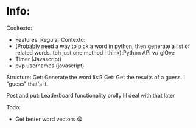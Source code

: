 # Info:
Cooltexto: 
- Features: Regular Contexto:
- (Probably need a way to pick a word in python, then generate a list of related words. tbh just one method i think):Python API w/ glOve
- Timer (Javascript)
- pvp usernames (javascript)

Structure:
Get: Generate the word list?
Get: Get the results of a guess. I "guess" that's it.

Post and put: Leaderboard functionality prolly Ill deal with that later

Todo:
- Get better word vectors :sob: